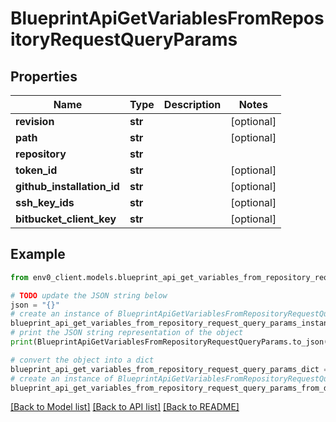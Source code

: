 # BlueprintApiGetVariablesFromRepositoryRequestQueryParams


## Properties

Name | Type | Description | Notes
------------ | ------------- | ------------- | -------------
**revision** | **str** |  | [optional] 
**path** | **str** |  | [optional] 
**repository** | **str** |  | 
**token_id** | **str** |  | [optional] 
**github_installation_id** | **str** |  | [optional] 
**ssh_key_ids** | **str** |  | [optional] 
**bitbucket_client_key** | **str** |  | [optional] 

## Example

```python
from env0_client.models.blueprint_api_get_variables_from_repository_request_query_params import BlueprintApiGetVariablesFromRepositoryRequestQueryParams

# TODO update the JSON string below
json = "{}"
# create an instance of BlueprintApiGetVariablesFromRepositoryRequestQueryParams from a JSON string
blueprint_api_get_variables_from_repository_request_query_params_instance = BlueprintApiGetVariablesFromRepositoryRequestQueryParams.from_json(json)
# print the JSON string representation of the object
print(BlueprintApiGetVariablesFromRepositoryRequestQueryParams.to_json())

# convert the object into a dict
blueprint_api_get_variables_from_repository_request_query_params_dict = blueprint_api_get_variables_from_repository_request_query_params_instance.to_dict()
# create an instance of BlueprintApiGetVariablesFromRepositoryRequestQueryParams from a dict
blueprint_api_get_variables_from_repository_request_query_params_from_dict = BlueprintApiGetVariablesFromRepositoryRequestQueryParams.from_dict(blueprint_api_get_variables_from_repository_request_query_params_dict)
```
[[Back to Model list]](../README.md#documentation-for-models) [[Back to API list]](../README.md#documentation-for-api-endpoints) [[Back to README]](../README.md)


